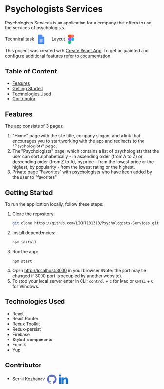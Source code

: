 # Psychologists Services

Psychologists Services is an application for a company that offers to use the
services of psychologists.

Technical
task&nbsp;&nbsp;&nbsp;[<img align="center" src="/assets/gdocs.svg" alt="gdocs" width="22" height="30" />](https://docs.google.com/document/d/1PrTxBn6HQbb0Oz17g5_zvyLGIOZg0TIP3HPaEEp6ZLs/edit)&nbsp;&nbsp;&nbsp;&nbsp;&nbsp;
Layout&nbsp;[<img align="center" src="/assets/figma.svg" alt="gdocs" width="30" height="30" />](https://www.figma.com/file/I5vjNb0NsJOpQRnRpMloSY/Psychologists.Services?type=design&node-id=0-1&mode=design&t=yo2vZvDwGE29z7w9-0)

This project was created with
[Create React App](https://github.com/facebookincubator/create-react-app). To
get acquainted and configure additional features
[refer to documentation](https://create-react-app.dev/docs/getting-started/).

## Table of Content

- [Features](#features)
- [Getting Started](#getting-started)
- [Technologies Used](#technologies-used)
- [Contributor](#contributor)

## Features

The app consists of 3 pages:

1. "Home" page with the site title, company slogan, and a link that encourages
   you to start working with the app and redirects to the "Psychologists" page.
2. The "Psychologists" page, which contains a list of psychologists that the
   user can sort alphabetically - in ascending order (from A to Z) or descending
   order (from Z to A), by price - from the lowest price or the highest, by
   popularity - from the lowest rating or the highest.
3. Private page "Favorites" with psychologists who have been added by the user
   to "favorites"

## Getting Started

To run the application locally, follow these steps:

1. Clone the repository:
   ```bash
   git clone https://github.com/LIGHT131313/Psychologists-Services.git
   ```
2. Install dependencies:
   ```bash
   npm install
   ```
3. Run the app:
   ```bash
   npm start
   ```
4. Open [http://localhost:3000](http://localhost:3000) in your browser (Note:
   the port may be changed if 3000 port is occupied by another website).
5. To stop your local server enter in CLI: `control` + `C` for Mac or `CNTRL` +
   `C` for Windows.

## Technologies Used

- React
- React Router
- Redux Toolkit
- Redux-persist
- Firebase
- Styled-components
- Formik
- Yup

## Contributor

- Serhii Kozhanov&nbsp;
  [<img align="center"  src="/assets/github.svg" alt="gdocs" width="30" height="30" />](https://github.com/LIGHT131313)&nbsp;
  [<img align="center"  src="/assets/linkedin.svg" alt="gdocs" width="30" height="30" />](https://www.linkedin.com/in/serhii-kozhanov/)
